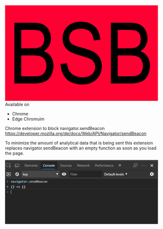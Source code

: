 ![Logo](./images/header.png)
Available on

- Chrome
- Edge Chromuim

Chrome extension to block navigator.sendBeacon https://developer.mozilla.org/de/docs/Web/API/Navigator/sendBeacon

To minimize the amount of analytical data that is being sent this extension replaces navigator.sendBeacon with an empty function as soon as you load the page.

![Example image](./images/example.png)
